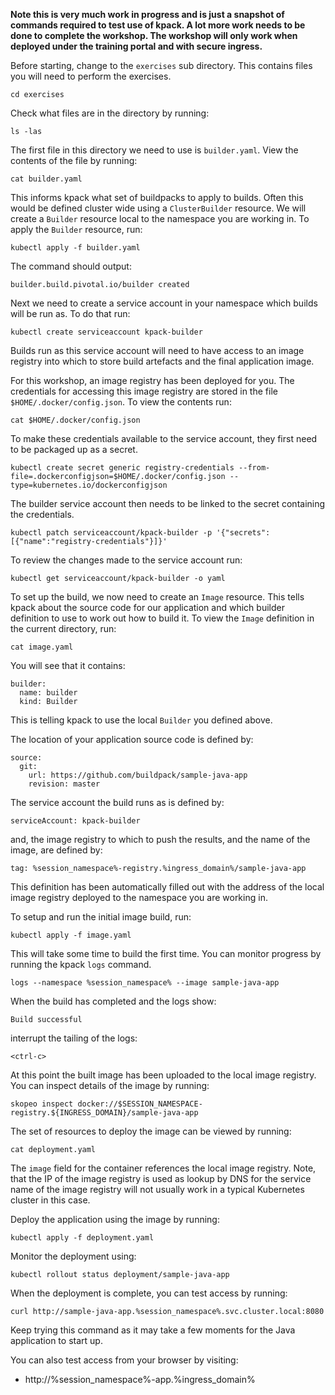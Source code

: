 **Note this is very much work in progress and is just a snapshot of commands required to test use of kpack. A lot more work needs to be done to complete the workshop. The workshop will only work when deployed under the training portal and with secure ingress.**

Before starting, change to the ``exercises`` sub directory. This contains files you will need to perform the exercises.

```execute-1
cd exercises
```

Check what files are in the directory by running:

```execute-1
ls -las
```

The first file in this directory we need to use is ``builder.yaml``. View the contents of the file by running:

```execute-1
cat builder.yaml
```

This informs kpack what set of buildpacks to apply to builds. Often this would be defined cluster wide using a ``ClusterBuilder`` resource. We will create a ``Builder`` resource local to the namespace you are working in. To apply the ``Builder`` resource, run:

```execute-1
kubectl apply -f builder.yaml
```

The command should output:

```
builder.build.pivotal.io/builder created
```

Next we need to create a service account in your namespace which builds will be run as. To do that run:

```execute-1
kubectl create serviceaccount kpack-builder
```

Builds run as this service account will need to have access to an image registry into which to store build artefacts and the final application image.

For this workshop, an image registry has been deployed for you. The credentials for accessing this image registry are stored in the file ``$HOME/.docker/config.json``. To view the contents run:

```execute-1
cat $HOME/.docker/config.json
```

To make these credentials available to the service account, they first need to be packaged up as a secret.

```execute-1
kubectl create secret generic registry-credentials --from-file=.dockerconfigjson=$HOME/.docker/config.json --type=kubernetes.io/dockerconfigjson
```

The builder service account then needs to be linked to the secret containing the credentials.

```execute-1
kubectl patch serviceaccount/kpack-builder -p '{"secrets":[{"name":"registry-credentials"}]}'
```

To review the changes made to the service account run:

```execute-1
kubectl get serviceaccount/kpack-builder -o yaml
```

To set up the build, we now need to create an ``Image`` resource. This tells kpack about the source code for our application and which builder definition to use to work out how to build it. To view the ``Image`` definition in the current directory, run:

```execute-1
cat image.yaml
```

You will see that it contains:

```
builder:
  name: builder
  kind: Builder
```

This is telling kpack to use the local ``Builder`` you defined above.

The location of your application source code is defined by:

```
source:
  git:
    url: https://github.com/buildpack/sample-java-app
    revision: master
```

The service account the build runs as is defined by:

```
serviceAccount: kpack-builder
```

and, the image registry to which to push the results, and the name of the image, are defined by:

```
tag: %session_namespace%-registry.%ingress_domain%/sample-java-app
```

This definition has been automatically filled out with the address of the local image registry deployed to the namespace you are working in.

To setup and run the initial image build, run:

```execute-1
kubectl apply -f image.yaml
```

This will take some time to build the first time. You can monitor progress by running the kpack ``logs`` command.

```execute-1
logs --namespace %session_namespace% --image sample-java-app
```

When the build has completed and the logs show:

```
Build successful
```

interrupt the tailing of the logs:

```execute-1
<ctrl-c>
```

At this point the built image has been uploaded to the local image registry. You can inspect details of the image by running:

```execute-1
skopeo inspect docker://$SESSION_NAMESPACE-registry.${INGRESS_DOMAIN}/sample-java-app
```

The set of resources to deploy the image can be viewed by running:

```execute-1
cat deployment.yaml
```

The ``image`` field for the container references the local image registry. Note, that the IP of the image registry is used as lookup by DNS for the service name of the image registry will not usually work in a typical Kubernetes cluster in this case.

Deploy the application using the image by running:

```execute-1
kubectl apply -f deployment.yaml
```

Monitor the deployment using:

```execute-1
kubectl rollout status deployment/sample-java-app
```

When the deployment is complete, you can test access by running:

```execute-1
curl http://sample-java-app.%session_namespace%.svc.cluster.local:8080
```

Keep trying this command as it may take a few moments for the Java application to start up.

You can also test access from your browser by visiting:

* http://%session_namespace%-app.%ingress_domain%
